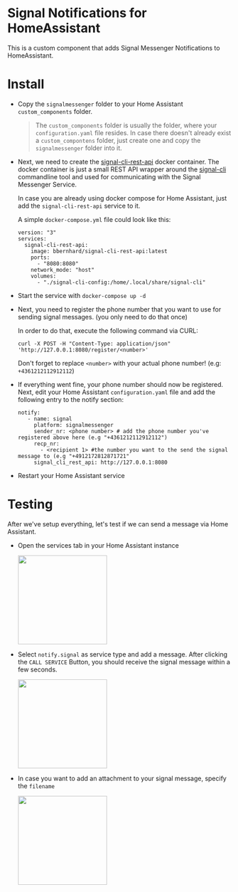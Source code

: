 # Signal Notifications for HomeAssistant

This is a custom component that adds Signal Messenger Notifications to HomeAssistant. 

# Install

* Copy the `signalmessenger` folder to your Home Assistant `custom_components` folder. 
  
  > The `custom_components` folder is usually the folder, where your `configuration.yaml` file resides. 
  In case there doesn't already exist a `custom_compontens` folder, just create one and copy the `signalmessenger` folder into it.
  
* Next, we need to create the [signal-cli-rest-api](https://github.com/bbernhard/signal-cli-rest-api) docker container. 
  The docker container is just a small REST API wrapper around the [signal-cli](https://github.com/AsamK/signal-cli) 
  commandline tool and used for communicating with the Signal Messenger Service. 
  
  In case you are already using docker compose for Home Assistant, just add the `signal-cli-rest-api` service to it.
  
  A simple `docker-compose.yml` file could look like this: 
  ```
  version: "3"
  services:
    signal-cli-rest-api:
      image: bbernhard/signal-cli-rest-api:latest
      ports:
        - "8080:8080"
      network_mode: "host"
      volumes:
        - "./signal-cli-config:/home/.local/share/signal-cli"
   ```
   
 * Start the service with `docker-compose up -d`
 * Next, you need to register the phone number that you want to use for sending signal messages. (you only need to do that once)
   
   In order to do that, execute the following command via CURL: 
   
   ```curl -X POST -H "Content-Type: application/json" 'http://127.0.0.1:8080/register/<number>'```
   
   Don't forget to replace `<number>` with your actual phone number! (e.g: `+4361212112912112`)
   
 * If everything went fine, your phone number should now be registered. Next, edit your Home Assistant `configuration.yaml` file
   and add the following entry to the notify section: 
   
   ```
   notify:
      - name: signal
        platform: signalmessenger
        sender_nr: <phone number> # add the phone number you've registered above here (e.g "+4361212112912112")
        recp_nr:
          - <recipient 1> #the number you want to the send the signal message to (e.g "+4912172812871721"
        signal_cli_rest_api: http://127.0.0.1:8080
   ```
 * Restart your Home Assistant service

# Testing
After we've setup everything, let's test if we can send a message via Home Assistant. 

* Open the services tab in your Home Assistant instance

  <img src="https://raw.githubusercontent.com/bbernhard/signal-homeassistant/master/doc/images/homeassistant_testing_services.png" width="200">
  
* Select `notify.signal` as service type and add a message. After clicking the `CALL SERVICE` Button, you should receive the signal message within a few seconds. 

  <img src="https://raw.githubusercontent.com/bbernhard/signal-homeassistant/master/doc/images/homeassistant_testing_call_service.png" width="200">

* In case you want to add an attachment to your signal message, specify the `filename`


  <img src="https://raw.githubusercontent.com/bbernhard/signal-homeassistant/master/doc/images/homeassistant_testing_call_service_2.png" width="200">

